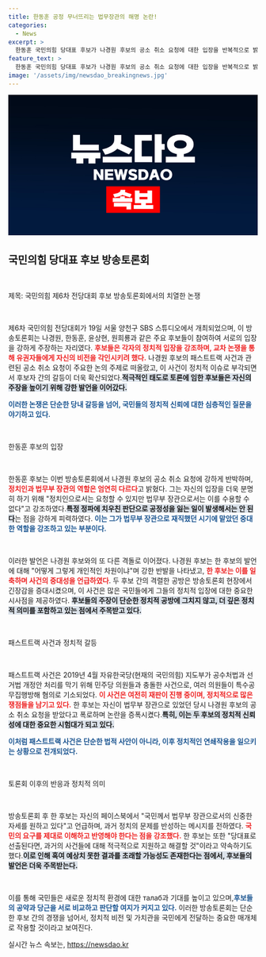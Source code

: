 ```yaml
---
title: 한동훈 공정 무너뜨리는 법무장관의 해명 논란!
categories:
  - News
excerpt: >
  한동훈 국민의힘 당대표 후보가 나경원 후보의 공소 취소 요청에 대한 입장을 반복적으로 밝혀 논란이 확산된다. 공정성 논란 속에서 두 후보의 치열한 언쟁이 벌어졌고, 당내 반발도 거세다. 누가 국민의 마음을 얻을 것인가? 클릭해서 더 알아보세요!
feature_text: >
  한동훈 국민의힘 당대표 후보가 나경원 후보의 공소 취소 요청에 대한 입장을 반복적으로 밝혀 논란이 확산된다. 공정성 논란 속에서 두 후보의 치열한 언쟁이 벌어졌고, 당내 반발도 거세다. 누가 국민의 마음을 얻을 것인가? 클릭해서 더 알아보세요!
image: '/assets/img/newsdao_breakingnews.jpg'
---
```


<p><img src="/assets/img/newsdao_breakingnews.jpg" alt="cryptoinkorea 속보" /></p>

<h2 data-ke-size="size26">국민의힘 당대표 후보 방송토론회</h2>

<p data-ke-size="size16">&nbsp;</p>

<p>제목: 국민의힘 제6차 전당대회 후보 방송토론회에서의 치열한 논쟁</p>

<p data-ke-size="size16">&nbsp;</p>

<p>제6차 국민의힘 전당대회가 19일 서울 양천구 SBS 스튜디오에서 개최되었으며, 이 방송토론회는 나경원, 한동훈, 윤상현, 원희룡과 같은 주요 후보들이 참여하여 서로의 입장을 강하게 주장하는 자리였다. <b><span style="color: #ee2323;">후보들은 각자의 정치적 입장을 강조하며, 교차 논쟁을 통해 유권자들에게 자신의 비전을 각인시키려 했다.</span></b> 나경원 후보의 패스트트랙 사건과 관련된 공소 취소 요청이 주요한 논의 주제로 떠올랐고, 이 사건이 정치적 이슈로 부각되면서 후보자 간의 갈등이 더욱 확산되었다.<b><span style="background-color: #21538527;">적극적인 태도로 토론에 임한 후보들은 자신의 주장을 높이기 위해 강한 발언을 이어갔다.</span></b> </p>

<p><b><span style="color: #1a5490;">이러한 논쟁은 단순한 당내 갈등을 넘어, 국민들의 정치적 신뢰에 대한 심층적인 질문을 야기하고 있다.</span></b> </p>

<p data-ke-size="size16">&nbsp;</p>

<p>한동훈 후보의 입장</p>

<p data-ke-size="size16">&nbsp;</p>

<p>한동훈 후보는 이번 방송토론회에서 나경원 후보의 공소 취소 요청에 강하게 반박하며, <b><span style="color: #ee2323;">정치인과 법무부 장관의 역할은 엄연히 다르다</span></b>고 밝혔다. 그는 자신의 입장을 더욱 분명히 하기 위해 "정치인으로서는 요청할 수 있지만 법무부 장관으로서는 이를 수용할 수 없다"고 강조하였다.<b><span style="background-color: #21538527;">특정 정파에 치우친 판단으로 공정성을 잃는 일이 발생해서는 안 된다</span></b>는 점을 강하게 피력하였다. <b><span style="color: #1a5490;">이는 그가 법무부 장관으로 재직했던 시기에 맡았던 중대한 역할을 강조하고 있는 부분이다.</span></b> </p>

<p data-ke-size="size16">&nbsp;</p>

<p>이러한 발언은 나경원 후보와의 또 다른 격돌로 이어졌다. 나경원 후보는 한 후보의 발언에 대해 "어떻게 그렇게 개인적인 차원이냐"며 강한 반발을 나타냈고, <b><span style="color: #ee2323;">한 후보는 이를 일축하며 사건의 중대성을 언급하였다</span></b>. 두 후보 간의 격렬한 공방은 방송토론회 현장에서 긴장감을 증대시켰으며, 이 사건은 많은 국민들에게 그들의 정치적 입장에 대한 중요한 시사점을 제공하였다. <b><span style="background-color: #21538527;">후보들의 주장이 단순한 정치적 공방에 그치지 않고, 더 깊은 정치적 의미를 포함하고 있는 점에서 주목받고 있다.</span></b> </p>

<p data-ke-size="size16">&nbsp;</p>

<p>패스트트랙 사건과 정치적 갈등</p>

<p data-ke-size="size16">&nbsp;</p>

<p>패스트트랙 사건은 2019년 4월 자유한국당(현재의 국민의힘) 지도부가 공수처법과 선거법 개정안 처리를 막기 위해 민주당 의원들과 충돌한 사건으로, 여러 의원들이 특수공무집행방해 혐의로 기소되었다. <b><span style="color: #ee2323;">이 사건은 여전히 재판이 진행 중이며, 정치적으로 많은 쟁점들을 남기고 있다.</span></b> 한 후보는 자신이 법무부 장관으로 있었던 당시 나경원 후보의 공소 취소 요청을 받았다고 폭로하며 논란을 증폭시켰다.<b><span style="background-color: #21538527;">특히, 이는 두 후보의 정치적 신뢰성에 대한 중요한 시험대가 되고 있다.</span></b> </p>

<p><b><span style="color: #1a5490;">이처럼 패스트트랙 사건은 단순한 법적 사안이 아니라, 이후 정치적인 연쇄작용을 일으키는 상황으로 전개되었다.</span></b> </p>

<p data-ke-size="size16">&nbsp;</p>

<p>토론회 이후의 반응과 정치적 의미</p>

<p data-ke-size="size16">&nbsp;</p>

<p>방송토론회 후 한 후보는 자신의 페이스북에서 "국민께서 법무부 장관으로서의 신중한 자세를 원하고 있다"고 언급하며, 과거 정치의 문제를 반성하는 메시지를 전하였다. <b><span style="color: #ee2323;">국민의 요구를 제대로 이해하고 반영해야 한다는 점을 강조했다.</span></b> 한 후보는 또한 "당대표로 선출된다면, 과거의 사건들에 대해 적극적으로 지원하고 해결할 것"이라고 약속하기도 했다.<b><span style="background-color: #21538527;">이로 인해 혹여 예상치 못한 결과를 초래할 가능성도 존재한다는 점에서, 후보들의 발언은 더욱 주목받는다.</span></b> </p>

<p data-ke-size="size16">&nbsp;</p>

<p>이를 통해 국민들은 새로운 정치적 환경에 대한 талаб과 기대를 높이고 있으며,<b><span style="color: #1a5490;">후보들의 공약과 당근을 서로 비교하고 판단할 여지가 커지고 있다.</span></b> 이러한 방송토론회는 단순한 후보 간의 경쟁을 넘어서, 정치적 비전 및 가치관을 국민에게 전달하는 중요한 매개체로 작용할 것이라고 보여진다.</p>
실시간 뉴스 속보는, <a href="https://newsdao.kr" rel="dofollow">https://newsdao.kr</a>



